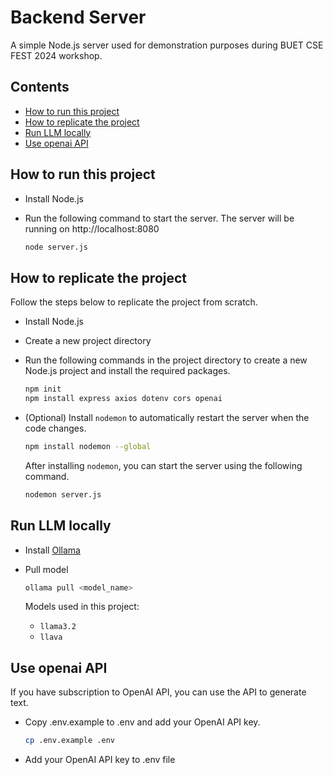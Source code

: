 # Backend Server

A simple Node.js server used for demonstration purposes during BUET CSE FEST 2024 workshop.

## Contents

- [How to run this project](#how-to-run-this-project)
- [How to replicate the project](#how-to-replicate-the-project)
- [Run LLM locally](#run-llm-locally)
- [Use openai API](#use-openai-api)

## How to run this project

- Install Node.js
- Run the following command to start the server.
  The server will be running on http://localhost:8080

  ```bash
  node server.js
  ```

## How to replicate the project

Follow the steps below to replicate the project from scratch.

- Install Node.js
- Create a new project directory
- Run the following commands in the project directory to create a new Node.js project and install the required packages.

  ```bash
  npm init
  npm install express axios dotenv cors openai
  ```

- (Optional) Install `nodemon` to automatically restart the server when the code changes.

  ```bash
  npm install nodemon --global
  ```

  After installing `nodemon`, you can start the server using the following command.

  ```bash
  nodemon server.js
  ```

## Run LLM locally

- Install [Ollama](https://ollama.com/download)
- Pull model

  ```bash
  ollama pull <model_name>
  ```

  Models used in this project:

  - `llama3.2`
  - `llava`

## Use openai API

If you have subscription to OpenAI API, you can use the API to generate text.

- Copy .env.example to .env and add your OpenAI API key.

  ```bash
  cp .env.example .env
  ```

- Add your OpenAI API key to .env file
